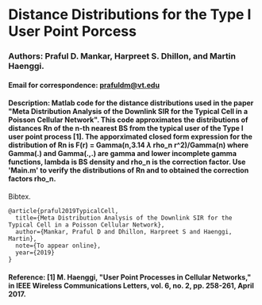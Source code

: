 # Distance Distributions for the Type I User Point Porcess
### Authors: Praful D. Mankar, Harpreet S. Dhillon, and Martin Haenggi.
#### Email for correspondence: prafuldm@vt.edu
#### Description: Matlab code for the distance distributions used in the paper "Meta Distribution Analysis of the Downlink SIR for the Typical Cell in a Poisson Cellular Network".  This code approximates the distributions of distances Rn of the n-th nearest BS from the typical user of the Type I user point process [1].  The apporximated closed form expression for the distribution of Rn is F(r) = Gamma(n,3.14 $\lambda$ rho_n r^2)/Gamma(n) where Gamma(.) and Gamma(.,.) are gamma and lower incomplete gamma functions, lambda is BS density and rho_n is the correction factor. Use 'Main.m' to verify the distributions of Rn and to obtained the correction factors rho_n. 

Bibtex. 
```
@article{praful2019TypicalCell,
  title={Meta Distribution Analysis of the Downlink SIR for the Typical Cell in a Poisson Cellular Network},
  author={Mankar, Praful D and Dhillon, Harpreet S and Haenggi, Martin},
  note={To appear online},
  year={2019}
}
```
#### Reference: [1] M. Haenggi, "User Point Processes in Cellular Networks," in IEEE Wireless Communications Letters, vol. 6, no. 2, pp. 258-261, April 2017.
 
